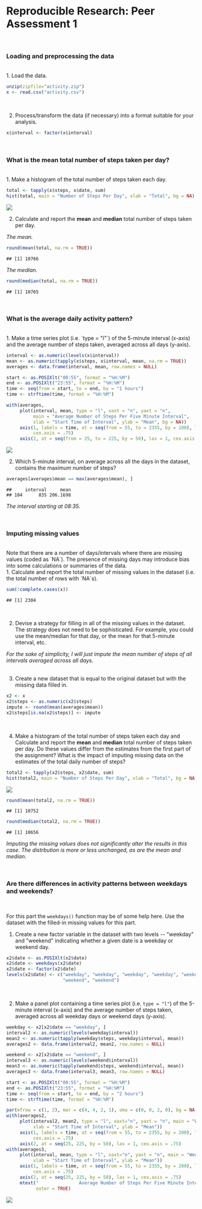 # Reproducible Research: Peer Assessment 1
<br>

### Loading and preprocessing the data  
<br>
1. Load the data.

```r
unzip(zipfile="activity.zip")
x <- read.csv("activity.csv")
```
<br>

2. Process/transform the data (if necessary) into a format suitable for your analysis.

```r
x$interval <- factor(x$interval)
```

<br>

### What is the mean total number of steps taken per day?  
<br>
1. Make a histogram of the total number of steps taken each day.

```r
total <- tapply(x$steps, x$date, sum)
hist(total, main = "Number of Steps Per Day", xlab = "Total", bg = NA)
```

![](PA1_template_files/figure-html/3-1.png) 

2. Calculate and report the **mean** and **median** total number of steps taken per day.

*The mean.*

```r
round(mean(total, na.rm = TRUE))
```

```
## [1] 10766
```

*The median.*

```r
round(median(total, na.rm = TRUE))
```

```
## [1] 10765
```

<br>

### What is the average daily activity pattern?  
<br>
1. Make a time series plot (i.e. `type = "l"`) of the 5-minute interval (x-axis) and the average number of steps taken, averaged across all days (y-axis).

```r
interval <- as.numeric(levels(x$interval))
mean <- as.numeric(tapply(x$steps, x$interval, mean, na.rm = TRUE))
averages <- data.frame(interval, mean, row.names = NULL)

start <- as.POSIXlt("00:55", format = "%H:%M")
end <- as.POSIXlt("23:55", format = "%H:%M")
time <- seq(from = start, to = end, by = "1 hours")
time <- strftime(time, format = "%H:%M")

with(averages,
     plot(interval, mean, type = "l", xaxt = "n", yaxt = "n",
          main = "Average Number of Steps Per Five Minute Interval",
          xlab = "Start Time of Interval", ylab = "Mean", bg = NA))
     axis(1, labels = time, at = seq(from = 55, to = 2355, by = 100), las = 2,
          cex.axis = .75)
     axis(2, at = seq(from = 25, to = 225, by = 50), las = 1, cex.axis = .75)     
```

![](PA1_template_files/figure-html/6-1.png) 

2. Which 5-minute interval, on average across all the days in the dataset, contains the maximum number of steps?

```r
averages[averages$mean == max(averages$mean), ]
```

```
##     interval     mean
## 104      835 206.1698
```

*The interval starting at 08:35.*

<br>

### Imputing missing values
<br>
Note that there are a number of days/intervals where there are missing
values (coded as `NA`). The presence of missing days may introduce
bias into some calculations or summaries of the data.  
<br>
1. Calculate and report the total number of missing values in the dataset (i.e. the total number of rows with `NA`s).

```r
sum(!complete.cases(x))
```

```
## [1] 2304
```
<br>

2. Devise a strategy for filling in all of the missing values in the dataset. The strategy does not need to be sophisticated. For example, you could use the mean/median for that day, or the mean for that 5-minute interval, etc.

*For the sake of simplicity, I will just impute the mean number of steps of all intervals averaged across all days.*  
<br>

3. Create a new dataset that is equal to the original dataset but with the missing data filled in.

```r
x2 <- x
x2$steps <- as.numeric(x2$steps)
impute <- round(mean(averages$mean))
x2$steps[is.na(x2$steps)] <- impute
```
<br>

4. Make a histogram of the total number of steps taken each day and Calculate and report the **mean** and **median** total number of steps taken per day. Do these values differ from the estimates from the first part of the assignment? What is the impact of imputing missing data on the estimates of the total daily number of steps?

```r
total2 <- tapply(x2$steps, x2$date, sum)
hist(total2, main = "Number of Steps Per Day", xlab = "Total", bg = NA)
```

![](PA1_template_files/figure-html/10-1.png) 

```r
round(mean(total2, na.rm = TRUE))
```

```
## [1] 10752
```

```r
round(median(total2, na.rm = TRUE))
```

```
## [1] 10656
```

*Imputing the missing values does not significantly alter the results in this case. The distrbution is more or less unchanged, as are the mean and median.*

<br>

### Are there differences in activity patterns between weekdays and weekends?
<br>

For this part the `weekdays()` function may be of some help here. Use
the dataset with the filled-in missing values for this part.

1. Create a new factor variable in the dataset with two levels -- "weekday" and "weekend" indicating whether a given date is a weekday or weekend day.

```r
x2$date <- as.POSIXlt(x2$date)
x2$date <- weekdays(x2$date)
x2$date <- factor(x2$date)
levels(x2$date) <- c("weekday", "weekday", "weekday", "weekday", "weekday", 
                     "weekend", "weekend")
```
<br>

2. Make a panel plot containing a time series plot (i.e. `type = "l"`) of the 5-minute interval (x-axis) and the average number of steps taken, averaged across all weekday days or weekend days (y-axis).

```r
weekday <- x2[x2$date == "weekday", ]
interval2 <- as.numeric(levels(weekday$interval))
mean2 <- as.numeric(tapply(weekday$steps, weekday$interval, mean))
averages2 <- data.frame(interval2, mean2, row.names = NULL)

weekend <- x2[x2$date == "weekend", ]
interval3 <- as.numeric(levels(weekend$interval))
mean3 <- as.numeric(tapply(weekend$steps, weekend$interval, mean))
averages3 <- data.frame(interval3, mean3, row.names = NULL)

start <- as.POSIXlt("00:55", format = "%H:%M")
end <- as.POSIXlt("23:55", format = "%H:%M")
time <- seq(from = start, to = end, by = "2 hours")
time <- strftime(time, format = "%H:%M")

par(mfrow = c(1, 2), mar = c(4, 4, 2, 1), oma = c(0, 0, 2, 0), bg = NA)
with(averages2, 
     plot(interval2, mean2, type = "l", xaxt="n", yaxt = "n", main = "Weekday",  
          xlab = "Start Time of Interval", ylab = "Mean"))
     axis(1, labels = time, at = seq(from = 55, to = 2355, by = 200), las = 2,
          cex.axis = .75)
     axis(2, at = seq(25, 225, by = 50), las = 1, cex.axis = .75) 
with(averages3,
     plot(interval, mean, type = "l", xaxt="n", yaxt = "n", main = "Weekend", 
          xlab = "Start Time of Interval", ylab = "Mean"))
     axis(1, labels = time, at = seq(from = 55, to = 2355, by = 200), las = 2,
          cex.axis = .75)
     axis(2, at = seq(25, 225, by = 50), las = 1, cex.axis = .75)
     mtext("               Average Number of Steps Per Five Minute Interval",
           outer = TRUE)
```

![](PA1_template_files/figure-html/12-1.png) 
